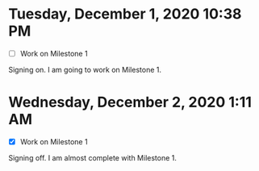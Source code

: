 # Tuesday, December  1, 2020 10:38 PM
- [ ] Work on Milestone 1

Signing on. I am going to work on Milestone 1.

# Wednesday, December 2, 2020 1:11 AM
- [X] Work on Milestone 1

Signing off. I am almost complete with Milestone 1.

